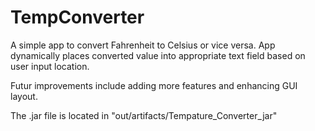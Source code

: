 # TempConverter
A simple app to convert Fahrenheit to Celsius or vice versa. App dynamically places converted value into appropriate text field based on user input location. 

Futur improvements include adding more features and enhancing GUI layout.

The .jar file is located in "out/artifacts/Tempature_Converter_jar"
